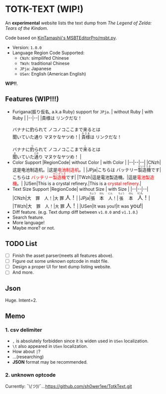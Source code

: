 # TOTK-TEXT (WIP!)

An **experimental** website lists the text dump from *The Legend of Zelda: Tears of the Kindom*. 

Code based on [KinTamashii's MSBTEditorPro/msbt.py](https://github.com/KinTamashii/MSBTEditorPro).

- Version: `1.0.0`
- Language Region Code Supported:
  - `CNzh`: simpilifed Chinese 
  - `TWzh`: traditional Chinese
  - `JPja`: Japanese
  - `USen`: English (American English)

**WIP!!**.

## Features (WIP!!!)

- Furigana(振り仮名, a.k.a Ruby) support for `JPja`.
  | without Ruby | with Ruby |
  |--|--|
  |貴様は リンクだな！<br><br>バナナに釣られて ノコノコここまで来るとは<br>聞いていた通り マヌケなヤツめ！|   <ruby>貴様<rt>きさま</rt></ruby>は リンクだな！<br><br>バナナに<ruby>釣<rt>つ<rt></ruby>られて ノコノコここまで<ruby>来<rt>く</rt></ruby>るとは<br><ruby>聞<rt>き</rt></ruby>いていた<ruby>通<rt>とお</rt></ruby>り マヌケなヤツめ！  |
- Color Support
  |RegionCode| without Color | with Color |
  |--|--|--|
  |CNzh|这是电池制造机。|这是<font color=red>电池制造机</font>。|
  |JPja|こちらは バッテリー<ruby>製造機<rt>せいぞうき</rt></ruby>です|こちらは<font color=red> バッテリー<ruby>製造機<rt>せいぞうき</rt></ruby></font>です|
  |TWzh|這是電池製造機。|這是<font color=red>電池製造機</font>。|
  |USen|This is a crystal refinery.|This is a <font color=red>crystal refinery</font>.|
- Text Size Support
  |RegionCode| without Size | with Size |
  |--|--|--|
  |CNzh|大　罪　人！|<font size="-1">大</font> 罪 <font size="+1">人！</font>|
  |JPja|<ruby>張<rt>ちょう</rt></ruby>　<ruby>本<rt>ほん</rt></ruby>　<ruby>人<rt>にん</rt></ruby>！|<font size="-1"><ruby>張<rt>ちょう</rt></ruby></font>　<ruby>本<rt>ほん</rt></ruby>　<font size="+1"><ruby>人<rt>にん</rt></ruby>！</font>|
  |TWzh|大　罪　人！|<font size="-1">大</font> 罪 <font size="+1">人！</font>|
  |USen|It was you!|<font size="-1">It</font> was <font size="+1">you!</font>|
- Diff feature. (e.g. Text dump diff between `v1.0.0` and `v1.1.0`.)
- Search feature.
- More language!
- Maybe more? or not.

## TODO List

- [ ] Finish the asset parser(meets all features above).
- [ ] Figure out some unknown optcode in msbt file.
- [ ] Design a proper UI for text dump listing website.
- [ ] And more.

## Json

Huge. Intent=2.

## Memo

### 1. csv delimiter

- `,` is absolutely forbidden since it is widen used in `USen` localization.
- `\t` also appeared in `USen` localization.
- How about `|`?
- ...(researching)
- **JSON** format may be recommended.

### 2. unknown optcode

Currently: ¯\\_(ツ)_/¯...https://github.com/sh0wer1ee/TotkText.git